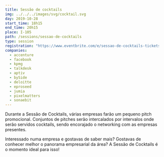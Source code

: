 ```yaml
---
title: Sessão de cocktails
img: ../../../images/svg/cocktail.svg
day: 2019-10-28
start_time: 18h15
end_time: 20h15
place: I-105
path: /sessions/sessao-de-cocktails
type: session
registration: "https://www.eventbrite.com/e/sessao-de-cocktails-tickets-75773401283"
companies:
  - accenture
  - facebook
  - kpmg
  - talkdesk
  - aptiv
  - bySide
  - deloitte
  - eproseed
  - jumia
  - pixelmatters
  - sonaebit
---
```


Durante a Sessão de Cocktails, várias empresas farão um pequeno pitch promocional. Conjuntos de pitches serão intercalados por intervalos onde serão servidos cocktails, sendo encorajado o networking com as empresas presentes.

Interessado numa empresa e gostavas de saber mais? Gostavas de conhecer melhor o panorama empresarial da área? A Sessão de Cocktails é o momento ideal para isso!
